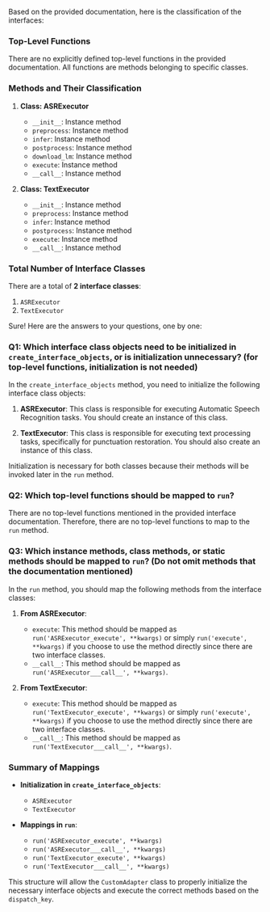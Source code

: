 Based on the provided documentation, here is the classification of the interfaces:

### Top-Level Functions
There are no explicitly defined top-level functions in the provided documentation. All functions are methods belonging to specific classes.

### Methods and Their Classification

1. **Class: ASRExecutor**
   - `__init__`: Instance method
   - `preprocess`: Instance method
   - `infer`: Instance method
   - `postprocess`: Instance method
   - `download_lm`: Instance method
   - `execute`: Instance method
   - `__call__`: Instance method

2. **Class: TextExecutor**
   - `__init__`: Instance method
   - `preprocess`: Instance method
   - `infer`: Instance method
   - `postprocess`: Instance method
   - `execute`: Instance method
   - `__call__`: Instance method

### Total Number of Interface Classes
There are a total of **2 interface classes**:
1. `ASRExecutor`
2. `TextExecutor`

Sure! Here are the answers to your questions, one by one:

### Q1: Which interface class objects need to be initialized in `create_interface_objects`, or is initialization unnecessary? (for top-level functions, initialization is not needed)

In the `create_interface_objects` method, you need to initialize the following interface class objects:

1. **ASRExecutor**: This class is responsible for executing Automatic Speech Recognition tasks. You should create an instance of this class.

2. **TextExecutor**: This class is responsible for executing text processing tasks, specifically for punctuation restoration. You should also create an instance of this class.

Initialization is necessary for both classes because their methods will be invoked later in the `run` method.

### Q2: Which top-level functions should be mapped to `run`?

There are no top-level functions mentioned in the provided interface documentation. Therefore, there are no top-level functions to map to the `run` method.

### Q3: Which instance methods, class methods, or static methods should be mapped to `run`? (Do not omit methods that the documentation mentioned)

In the `run` method, you should map the following methods from the interface classes:

1. **From ASRExecutor**:
   - `execute`: This method should be mapped as `run('ASRExecutor_execute', **kwargs)` or simply `run('execute', **kwargs)` if you choose to use the method directly since there are two interface classes.
   - `__call__`: This method should be mapped as `run('ASRExecutor___call__', **kwargs)`.

2. **From TextExecutor**:
   - `execute`: This method should be mapped as `run('TextExecutor_execute', **kwargs)` or simply `run('execute', **kwargs)` if you choose to use the method directly since there are two interface classes.
   - `__call__`: This method should be mapped as `run('TextExecutor___call__', **kwargs)`.

### Summary of Mappings
- **Initialization in `create_interface_objects`**:
  - `ASRExecutor`
  - `TextExecutor`

- **Mappings in `run`**:
  - `run('ASRExecutor_execute', **kwargs)`
  - `run('ASRExecutor___call__', **kwargs)`
  - `run('TextExecutor_execute', **kwargs)`
  - `run('TextExecutor___call__', **kwargs)` 

This structure will allow the `CustomAdapter` class to properly initialize the necessary interface objects and execute the correct methods based on the `dispatch_key`.